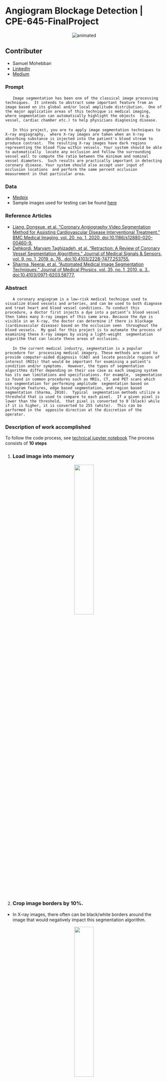 # Angiogram Blockage Detection | CPE-645-FinalProject

<p align="center">
  <img src="readme-assets/CoverVid.gif" alt="animated" />
</p>



## Contributer
- Samuel Mohebban 
- [LinkedIn](https://www.linkedin.com/in/samuel-mohebban-b50732139/)
- [Medium](https://medium.com/@heeebsinc)

### Prompt
&nbsp;&nbsp;&nbsp;&nbsp;&nbsp;&nbsp;```Image segmentation has been one of the classical image processing techniques. 
It intends to abstract some important feature from an image based on its global and/or local amplitude distribution. 
One of the major application areas of this technique is medical imaging, where segmentation can automatically highlight the objects 
(e.g. vessel, cardiac chamber etc.) to help physicians diagnosing disease.```

&nbsp;&nbsp;&nbsp;&nbsp;&nbsp;&nbsp;```In this project, you are to apply image segmentation techniques to X-ray angiography, 
where X-ray images are taken when an X-ray absorbing substance is injected into the patient's blood stream to produce contrast. 
The resulting X-ray images have dark regions representing the blood flow within vessels. Your system should be able to automatically 
locate any occlusion and follow the surrounding vessel wall to compute the ratio between the minimum and nominal vessel diameters. 
Such results are practically important in detecting coronary disease. Your system should also accept user input of occlusion locations 
and perform the same percent occlusion measurement in that particular area.```


### Data
- [Medpix](https://medpix.nlm.nih.gov/search?allen=false&allt=false&alli=true&query=angiography)
- Sample images used for testing can be found [here](sample-images)

### Reference Articles
- [Liang, Dongxue, et al. “Coronary Angiography Video Segmentation Method for Assisting Cardiovascular Disease Interventional Treatment.” BMC Medical Imaging, vol. 20, no. 1, 2020, doi:10.1186/s12880-020-00460-9.](https://bmcmedimaging.biomedcentral.com/articles/10.1186/s12880-020-00460-9)
- [Dehkordi, Maryam  Taghizadeh, et al. “Retraction: A Review of Coronary Vessel Segmentation Algorithms.” Journal of Medical Signals &amp; Sensors, vol. 9, no. 1, 2019, p. 76., doi:10.4103/2228-7477.253755.](https://www.ncbi.nlm.nih.gov/pmc/articles/PMC3317762/)
- [Sharma, Neeraj, et al. “Automated Medical Image Segmentation Techniques.” Journal of Medical Physics, vol. 35, no. 1, 2010, p. 3., doi:10.4103/0971-6203.58777. ](https://www.ncbi.nlm.nih.gov/pmc/articles/PMC2825001/)

### Abstract
&nbsp;&nbsp;&nbsp;&nbsp;&nbsp;&nbsp;```A coronary angiogram is a low-risk medical technique used to visualize blood vessels and arteries, and can be used to both diagnose and treat heart and blood vessel conditions. To conduct this procedure, a doctor first injects a dye into a patient’s blood vessel then takes many X-ray images of this same area. Because the dye is visible in an X-ray, the doctor can determine if there is blockage (cardiovascular disease) based on the occlusion seen 
throughout the blood vessels.  My goal for this project is to automate the process of examining these X-ray images by using a light-weight 
segmentation algorithm that can locate these areas of occlusion. ```

&nbsp;&nbsp;&nbsp;&nbsp;&nbsp;&nbsp;```In the current medical industry, segmentation is a popular procedure for 
processing medical imagery. These methods are used to provide computer-aided diagnosis (CAD) and locate possible regions of 
interest (ROIs) that would be important for examining a patient’s condition and/or symptoms.  However, the types of segmentation 
algorithms differ depending on their use case as each imaging system has its own limitations and specifications. For example, 
segmentation is found in common procedures such as MRIs, CT, and PET scans which use segmentation for performing amplitude 
segmentation based on histogram features, edge based segmentation, and region based segmentation (Sharma, 2010).  Typical 
segmentation methods utilize a threshold that is used to compare to each pixel.  If a given pixel is lower than the threshold, 
that pixel is converted to 0 (black) while if it is higher, it is converted to 255 (white).  This can be performed in the 
opposite direction at the discretion of the operator. ```



### Description of work accomplished
To follow the code process, see [technical jupyter notebook](technical-notebook.ipynb)
The process consists of **10 steps**

1) ### **Load image into memory**

<p align="center" width="100%">
    <img width="35%" src="readme-assets/steps/step1.jpg"> 
</p>

2) ### **Crop image borders by 10%**. 
- In X-ray images, there often can be black/white borders around the image that would negatively impact this segmentation algorithm.  

<p align="center" width="100%">
    <img width="35%" src="readme-assets/steps/step2.jpg"> 
</p>

3) ### **Convert cropped image to gray scale (1-dimensional)**

<p align="center" width="100%">
    <img width="35%" src="readme-assets/steps/step3.jpg"> 
</p>

4) ### **Apply brightness correction to the gray scaled image**.
- This will ensure that the distributions among pixel amplitudes is normalized.
- Using the formula below (`cv2.convertScaleAbs()`), one has the ability to normalize the distributions of pixel amplitudes across an image given `alpha` and `beta` parameters. 

<p align="center" width="50%">
    <img width="25%" src="readme-assets/convertScaleAbs.png"> 
</p>

- `cv2.convertScaleAbs` works by performing three operations sequentially. (1) Scaling, (2) Taking an absolute value, (3) Converting to unsigned 8-bit integer.  Each new pixel is the result of performing `abs(alpha + Pixel(x,y) + beta`

- The function `_automatic_brightness_and_contrast(image, clip_hist_percent)` found in [program.py](program.py) allows for dynamic calculations of `alpha` and `beta` to perform this normalization differently on each image.  This function works by: 

1) Calculating the cumulative distribution of an image histogram to determine where color frequency is less than some pre-defined threshold `clip_hist_percent`. 

2) Cut the right and left side of this histogram to give us our minimum and maximum ranges

3) Calculate `alpha = 255 / (maximum_pixel - minimum_pixel)`

4) Calculate beta.  Given that `g(i, j) = 0` and `f(i, j) = minimum_pixel`
   1) `g(i,j) = alpha * f(i,j) + beta #0 = alpha * min_pixel + beta`
   2) `beta = -minimum_pixel * alpha1`

<p align="center" width="100%">
    <img width="99%" src="readme-assets/steps/step4.jpg"> 
</p>

5) ### **Blur the image**.  
- This step will reduce noise around the image and allow for better segmentation
- **Median Blur** is a commonly used method for reducing salt and pepper noise.  
- To apply a median blur, you first determine a _**kernel size**_.  In this project, I used a kernel size of 5.  The kernel size is used to determine the number of neighbors that will be incorporated in the blur method.
  - ```cv2.medianBlur(image, ksize = 5)```

- For example, with a neighborhood size of 5x5, 25 pixels will be used to calculate the median of all pixels. 
- After gathering the median value, the center pixel in that 5x5 area will become that median value.  
- The reason this method is so useful for salt and pepper noise is because the center pixel will _always_ be replaced with a pixel that is in the original image- as using the median calculation is more robust to outliers than compared to using an average or gaussian blur method.   

<p align="center" width="100%">
    <img width="85%" src="readme-assets/steps/step5.jpg"> 
</p>

6) ### **Create `blockSize` using 12 boxes along the height of the image**
- This process involves separating the image into equal partitions so that there are a specific number of blocks along the y-axis. In this project, I ensured that there are 12 blocks along the height of the image. 
- Because each block is created around a central pixel, the blockSize of an image must be an odd number and each block must have square dimensions.
- For example, if we want 12 blocks along the y-axis in an image with a dimension of 491x393 (WxH) pixels, it will require each block to have a height and width of 33 pixels. Given the height/width of each block, we can divide the width of the image by 33 to determine how many boxes will fit along the x-axis.   

```
height_boxes = 12
block_size = int(image_height / height_boxes) #int(393 / 12) = 32 (rounded down)
if block_size % 2 == 0: #this means it is even
    block_size += 1 #block size = 33

width_boxes = int(image_width / block_size) #int(491 / 33) = 14 (rounded down)
if width_boxes % 2 == 0: #this means it is even 
    width_boxes += 1
```

- The calculation used in [program.py](program.py) is dynamic, so these numbers are specific to the size of the image being processed
- This blockSize is utilized when applying adaptive threshold, where an algorithm will determine the best threshold based on values calculated within each of these blocks.  (Explanation for how this algorithm works is explained in the next step). 
<p align="center" width="100%">
    <img width="35%" src="readme-assets/steps/step6.jpg"> 
</p>

7) ### **Apply adaptive thresholding using the block size calculated above**
- Here, I applied mean adaptive thresholding using a blockSize of 33 and a constant of 10
- When applying adaptive thresholding, you have the option of using _**Arithmetic**_ or _**Gaussian**_ mean for calculating the threshold within each image.  In this project, I used Arithmetic mean (`cv2.ADAPTIVE_THRESH_MEAN_C`) as I believe Gaussian mean is not a good method for this application.  In Gaussian mean (`cv2.ADAPTIVE_THRESH_GAUSSIAN_C`), the _**weighted**_ average is performed so that the central pixel of the block contributes more weight to the average. In the [example image](readme-assets/steps/step7.jpg) below, we can see that Gaussian mean reduces noise present in the image, however, it does not preserve the integrity of the vessels as well as arithmetic mean.  

`cv.ADAPTIVE_THRESH_MEAN_C`: The threshold value is the mean of the neighbourhood area minus the constant C.

`cv.ADAPTIVE_THRESH_GAUSSIAN_C`: The threshold value is a gaussian-weighted sum of the neighbourhood values minus the constant C.

<p align="center" width="50%">
    <img width="30%" src="readme-assets/Gaussian_Mean.png"> 
</p>

- The threshold for each block is calculated by taking the arithmetic mean of the (blockSizexBlockSize) and subtracting it by `C = 10`.  In the example in the previous step, using 12 block rows yields a blockSize of 33.  Given this, we will take the arithmetic average pixel amplitude within each 33x33 block and subtract that average by 10 to determine the threshold for that specific block. As mentioned in Step 6, the blockSize will change based on the original image dimension so the math explained here applies _only_ to that image - however, the logic is the same. In Step 6, I obtained 12 block rows (y) and 15 block columns (x).  Therefore, there will be a total of 180 (12 * 15) thresholds that correspond to each partitioned area.  

<p align="center" width="50%">
    <img width="30%" src="readme-assets/Adaptive_Threshold.png"> 
</p>

- After determining the thresholds for each specific block, an algorithm is applied where each pixel in a particular block is converted to either 0 (black) or 255 (white) based on that block's calculated threshold. There are _**2 procedures**_ that are popular:

1) `cv2.THRESH_BINARY`: Each pixel greater than or equal to the threshold value will be converted to a defined max value (255) while every pixel below the threshold will be converted to 0 (black)

<p align="center" width="100%">
    <img width="35%" src="readme-assets/THRESH_BINARY.png"> 
</p>

2) `cv2.THRESH_BINARY_INV`: Each pixel greater than or equal to the threshold value will be converted to 0 (black) while every pixel below the threshold will be converted to a defined max value (255)

<p align="center" width="100%">
    <img width="30%" src="readme-assets/THRESH_BINARY_INV.png"> 
</p>

- In this project, I used `cv2.THRESH_BINARY_INV` which converted every pixel above the threshold to black while converting pixels below the threshold to white (max value of 255).  By doing this, we can interpret the white regions in the image as possible blood cells and thus our regions of interest.

```
threshold_img = cv2.adaptiveThreshold(original_image, 255, cv2.ADAPTIVE_THRESH_MEAN_C, cv2.THRESH_BINARY_INV, block_size, 10)
```

<p align="center" width="100%">
    <img width="85%" src="readme-assets/steps/step7.jpg"> 
</p>

8) ### **Get contours of threshold image**
- I performed a contour operation to find the edges within the image.  These edges are the white areas shown in Step 7
- In order to perform a contour operation, I first created a _**Structuring Element**_: which is a type of kernel that performs a particular operation on the image.  
- When creating a structuring element, popular morphological operations are

<p align="center" width="100%">
    <img width="35%" src="readme-assets/morph_operations.png"> 
</p>

- In this project, I used circular structuring element (`cv2.MORPH_CROSS`) and a kernel size of (3x3). In the [image](readme-assets/steps/step8.jpg) below, the circular structuring element was better at maintaining the blood vessel. 

- Using `cv2.morphologyEx`, I apply a convolution between each 3x3 block in the image with the ELLIPSE_MATRICS above matrix.  

- After convolving the image, we apply `cv2.findContours` with `cv2.RETR_EXTERNAL` which is an algorithm that detects changes in colors and perceives them as boundaries.  In this case, every point where a black pixel is right next to a white pixel is processed as a boundary.  This function will return an array of values, where the length of the array corresponds to each contours region.  I parsed the array to only include contours with a minimum area of 70 pixels

- In the image below, the contour regions are those drawn in black. Although the image looks similar to the ones in previous steps, the difference here is that I obtained (x,y) coordinates for each point around the blood vessels.  

<p align="center" width="100%">
    <img width="50%" src="readme-assets/steps/step8.jpg"> 
</p>

9) ### **Perform another round of threshold and then dilate the image**. 
- Given the images created in Step 8, I applied another threshold operation to create a binary image where every pixel is either 0 (black) or 255 (white)
- Because I drew and filled each contour in black, I know that the blood vessels have a pixel value of 0
- I apply a simple threshold algorithm that will turn every pure black pixel to 255, while converting any other pixel greater than 0 to 255. 
- **_Dilation_** (`cv2.dilate()`) Is the process of that increases the bright regions of the image. The process of dilation is as follows

1) Create a kernel and scan the image with that kernel
2) Within each overlapping block of the kernel and the original image, we replace the center pixel with the maximum value found in that block.
3) If more than one iteration is passed, then you repeat this process for the remaining iterations.  The more iterations you pass, the brighter the image will get.  

- As shown in the image below, performing dilation with `iterations = 2` on this image decreased the minimum distance between each contour point, allowing for better blockage estimation in the final step.  
<p align="center" width="100%">
    <img width="99%" src="readme-assets/steps/step9.jpg"> 
</p>

10) ### **A final round of contour estimation**. Here, we will get the contours of the dilated image above.  These contours will be used to calculate the euclidean distance between each blood vessel. 
    ### Step 10: Get edges of the dilated image

### Step 10: Get edges of the dilated image

- Here, we perform the operations as step 8 on the dilated image retrieved from step 7. 
- We filter the array of contours to include only contours with a minimum shape area of 1250 pixels so that we limit the amount of calculations and also avoid performing calculations on artifacts.  
- Once we have the contour points of the dilated image, we apply a contour euclidean distance formula [_find_if_close](program.py) to get the distance of each contour to all other contours.  
- The algorithm for finding the euclidean distance operates using brute force iterations.  For future iterations of this project, I plan on implementing this using broadcasting which would increase the speed of this calculation. 
- If the distance between two _different_ contours is less than or equal to `min_dist = 10`, then we can assume that is a blockage area of the blood vessel. 

<p align="center" width="100%">
    <img width="85%" src="readme-assets/steps/step10.jpg"> 
</p>

## Running the program (Tested using Ubuntu 20.04)

1) Clone repository onto your local machine
   1) `git clone <repo url>`
2) Set up virtual environment (conda, etc.) [Recommended]
   1) Install Miniconda 
      1) `cd /tmp`
      2) `apt-get update && apt-get install wget -y && wget https://repo.anaconda.com/miniconda/Miniconda3-py39_4.10.3-Linux-x86_64.sh`
      3) `chmod +x Miniconda3-py39_4.10.3-Linux-x86_64.sh && ./Miniconda3-py39_4.10.3-Linux-x86_64.sh`
         1) Follow the steps prompted in the command line
      4) Restart terminal to initialize conda 
         1) You should now see `(base)` on the left of your new terminal session
      5) Create conda environment
         1) `conda create --name blockage-detection python=3.9`
         2) `conda activate blockage-detection`
            1) You should now see that `(base)` has changed to `blockage-detection`
3) Install necessary packages
   1) [conda] `pip install opencv-contrib-python matplotlib tqdm && conda install pyqt`
   2) [no virtual enviornment] `pip3 install opencv-contrib-python matplotlib tqdm PyQT5`
4) Gather images you wish to run inference on and place them in [sample-images](sample-images)
5) Run the program
   1) [conda] `python program.py`
   2) [no virtual environment] `python3 program.py`

#### Sample Output
1) Upon running [program.py](program.py) a command line prompt will get displayed asking if you wish to specify a region of interest
   1) This step is to determine if you want the algorithm to process the entire image or just a region of interest that you get to draw
   2) Press Y to draw the region of interest | Press N to let the algorithm process the entire image
   
<p align="center" width="100%">
    <img width="85%" src="readme-assets/start.png"> 
</p>

2) If you pressed Y, a window will pop up displaying one of your images in the sample-images directory
![BboxDemo](readme-assets/example.gif)
3) 
4) Once the application is done iterating through the images inside [sample-images](sample-images), the output images will be saved in [output-images](output-images)
   1) The default configuration will save only the output image with the detection, however, if you want to every step of the process, change `save_all_steps` on the bottom of [program.py](program.py) to `True` 

<p align="center" width="100%">
    <img width="75%" src="readme-assets/cover-photo.jpg"> 
</p>

4) Once the program is done processing each image, it will display the detections in another window. Upon closing this window, the output-image and steps taken for each original image will be saved in [output-images](output-images)

#### Possible errors and how to fix them
1) `ImportError: libGL.so.1: cannot open shared object file: No such file or directory`
   1) This is an opencv package conflict, in order to fix it you must run `apt-get update && apt-get install ffmpeg libsm6 libxext6  -y`
2) Python version
   1) To check your python version, open a command line and run `python`
      1) If the version is < 3.0.0, then you must use `python3` to run the program
      2) run `python3 program.py` instead of `python program.py`
3) `no protocol specified
qt.qpa.xcb: could not connect to display :1
qt.qpa.plugin: Could not load the Qt platform plugin "xcb" in "/root/miniconda3/envs/blockage-detection/lib/python3.9/site-packages/cv2/qt/plugins" even though it was found.
This application failed to start because no Qt platform plugin could be initialized. Reinstalling the application may fix this problem.`
   1) This means you do not have pyqt installed.  
   2) If you are running conda outside of the container, `conda install pyqt`
   3) If you are not running a virtual environment, `pip3 install PyQt5`
4) If you are stuck on a different error and need assistance, create an issue on this repo and I will be sure to answer ASAP

### Future Directions
- experiment ridge detection, piece-wise normalization, Harris corner detection and the rolling algorithm
- use segmentation networks and other machine learning approached to generate similar or better results
- make the function [_find_if_close](program.py) for calculating the euclidean distance between two contours faster
- Test with images that are smaller than (500,500) without having to resize them to larger dimensions

